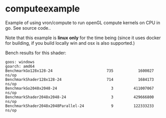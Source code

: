 # computeexample
Example of using vron/compute to run openGL compute kernels on CPU in go. See source code..

Note that this example is **linux only** for the time being (since it uses docker for building,
if you build locally win and osx is also supported.)

Bench results for this shader:

    goos: windows
    goarch: amd64
    BenchmarkGo128x128-24                        735           1600027 ns/op
    BenchmarkShader128x128-24                    714           1684173 ns/op
    BenchmarkGo2048x2048-24                        3         411007067 ns/op
    BenchmarkShader2048x2048-24                    3         429666800 ns/op
    BenchmarkShader2048x2048Parallel-24            9         122333233 ns/op
